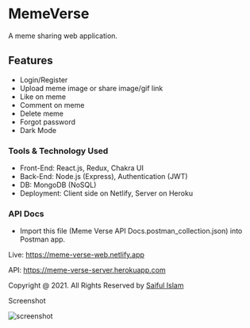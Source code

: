 # MemeVerse

A meme sharing web application.

## Features

 - Login/Register
 - Upload meme image or share image/gif link
 - Like on meme
 - Comment on meme
 - Delete meme
 - Forgot password
 - Dark Mode

### Tools & Technology Used

 - Front-End: React.js, Redux, Chakra UI
 - Back-End: Node.js (Express), Authentication (JWT)
 - DB: MongoDB (NoSQL)
 - Deployment: Client side on Netlify, Server on Heroku

### API Docs
 - Import this file (Meme Verse API Docs.postman_collection.json) into Postman app.

Live: https://meme-verse-web.netlify.app

API: https://meme-verse-server.herokuapp.com

Copyright @ 2021. All Rights Reserved by [Saiful Islam](https://github.com/saifulshihab)

Screenshot

<img src="https://mir-s3-cdn-cf.behance.net/project_modules/max_1200/89f93f127525861.614369364c503.png" alt="screenshot"/>
